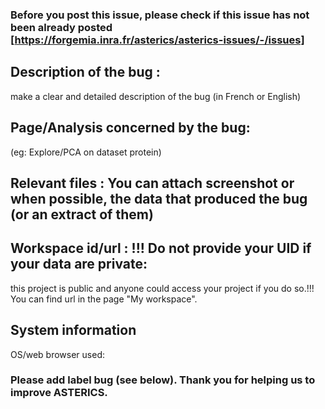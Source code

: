 ### Before you post this issue, please check if this issue has not been already posted [https://forgemia.inra.fr/asterics/asterics-issues/-/issues] ###

## Description of the bug : 
make a clear and detailed description of the bug (in French or English)

## Page/Analysis concerned by the bug: 
(eg: Explore/PCA on dataset protein)

## Relevant files : You can attach screenshot or when possible, the data that produced the bug (or an extract of them)

## Workspace id/url : !!! Do not provide your UID if your data are private: 
this project is public and anyone could access your project if you do so.!!!
You can find url in the page "My workspace".

## System information
OS/web browser used: 

### Please add label bug (see below). Thank you for helping us to improve ASTERICS.  ###
